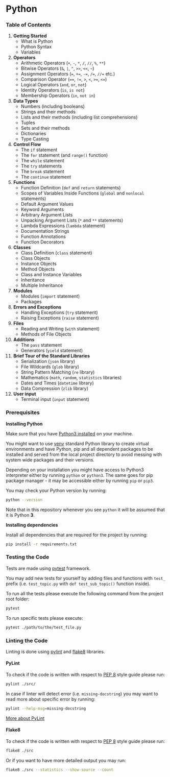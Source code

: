 # Python

### Table of Contents

1. **Getting Started**
   - What is Python
   - Python Syntax
   - Variables
2. **Operators**
   - Arithmetic Operators (`+`, `-`, `*`, `/`, `//`, `%`, `**`)
   - Bitwise Operators (`&`, `|`, `^`, `>>`, `<<`, `~`)
   - Assignment Operators (`=`, `+=`, `-=`, `/=`, `//=` etc.)
   - Comparison Operator (`==`, `!=`, `>`, `<`, `>=`, `<=`)
   - Logical Operators (`and`, `or`, `not`)
   - Identity Operators (`is`, `is not`)
   - Membership Operators (`in`, `not in`)
3. **Data Types**
   - Numbers (including booleans)
   - Strings and their methods
   - Lists and their methods (including list comprehensions)
   - Tuples
   - Sets and their methods
   - Dictionaries
   - Type Casting
4. **Control Flow**
   - The `if` statement
   - The `for` statement (and `range()` function)
   - The `while` statement
   - The `try` statements
   - The `break` statement
   - The `continue` statement
5. **Functions**
   - Function Definition (`def` and `return` statements)
   - Scopes of Variables Inside Functions (`global` and `nonlocal` statements)
   - Default Argument Values
   - Keyword Arguments
   - Arbitrary Argument Lists
   - Unpacking Argument Lists (`*` and `**` statements)
   - Lambda Expressions (`lambda` statement)
   - Documentation Strings
   - Function Annotations
   - Function Decorators
6. **Classes**
   - Class Definition (`class` statement)
   - Class Objects
   - Instance Objects
   - Method Objects
   - Class and Instance Variables
   - Inheritance
   - Multiple Inheritance
7. **Modules**
   - Modules (`import` statement)
   - Packages
8. **Errors and Exceptions**
   - Handling Exceptions (`try` statement)
   - Raising Exceptions (`raise` statement)
9. **Files**
   - Reading and Writing (`with` statement)
   - Methods of File Objects
10. **Additions**
    - The `pass` statement
    - Generators (`yield` statement)
11. **Brief Tour of the Standard Libraries**
    - Serialization (`json` library)
    - File Wildcards (`glob` library)
    - String Pattern Matching (`re` library)
    - Mathematics (`math`, `random`, `statistics` libraries)
    - Dates and Times (`datetime` library)
    - Data Compression (`zlib` library)
12. **User input**
    - Terminal input (`input` statement)

### Prerequisites

**Installing Python**

Make sure that you have [Python3 installed](https://realpython.com/installing-python/) on your machine.

You might want to use [venv](https://docs.python.org/3/library/venv.html) standard Python library to create virtual environments and have Python, pip and all dependent packages to be installed and served from the local project directory to avoid messing with system wide packages and their versions.

Depending on your installation you might have access to Python3 interpreter either by running `python` or `python3`. The same goes for pip package manager - it may be accessible either by running `pip` or `pip3`.

You may check your Python version by running:

```bash
python --version
```

Note that in this repository whenever you see `python` it will be assumed that it is Python **3**.

**Installing dependencies**

Install all dependencies that are required for the project by running:

```bash
pip install -r requirements.txt
```

### Testing the Code

Tests are made using [pytest](https://docs.pytest.org/en/latest/) framework.

You may add new tests for yourself by adding files and functions with `test_` prefix (i.e. `test_topic.py` with `def test_sub_topic()` function inside).

To run all the tests please execute the following command from the project root folder:

```bash
pytest
```

To run specific tests please execute:

```bash
pytest ./path/to/the/test_file.py
```

### Linting the Code

Linting is done using [pylint](http://pylint.pycqa.org) and [flake8](http://flake8.pycqa.org/en/latest/) libraries.

#### PyLint

To check if the code is written with respect to [PEP 8](https://www.python.org/dev/peps/pep-0008/) style guide please run:

```bash
pylint ./src/
```

In case if linter will detect error (i.e. `missing-docstring`) you may want to read more about specific error by running:

```bash
pylint --help-msg=missing-docstring
```

[More about PyLint](http://pylint.pycqa.org)

#### Flake8

To check if the code is written with respect to [PEP 8](https://www.python.org/dev/peps/pep-0008/) style guide please run:

```bash
flake8 ./src
```

Or if you want to have more detailed output you may run:

```bash
flake8 ./src --statistics --show-source --count
```
